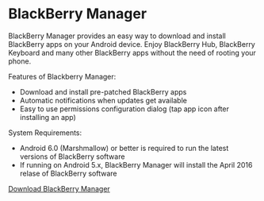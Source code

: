 # BlackBerry Manager
BlackBerry Manager provides an easy way to download and install BlackBerry apps on your Android device. Enjoy BlackBerry Hub, BlackBerry Keyboard and many other BlackBerry apps without the need of rooting your phone.

Features of Blackberry Manager:
* Download and install pre-patched BlackBerry apps
* Automatic notifications when updates get available
* Easy to use permissions configuration dialog (tap app icon after installing an app)
 
System Requirements:
* Android 6.0 (Marshmallow) or better is required to run the latest versions of BlackBerry software
* If running on Android 5.x, BlackBerry Manager will install the April 2016 relase of BlackBerry software

<a href="http://cobalt232.github.io/blackberrymanager/">Download BlackBerry Manager</a>

